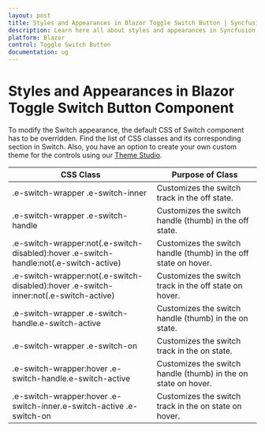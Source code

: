 ```yaml
---
layout: post
title: Styles and Appearances in Blazor Toggle Switch Button | Syncfusion
description: Learn here all about styles and appearances in Syncfusion Blazor Toggle Switch Button component and more.
platform: Blazor
control: Toggle Switch Button
documentation: ug
---
```


# Styles and Appearances in Blazor Toggle Switch Button Component

To modify the Switch appearance, the default CSS of Switch component has to be overridden. Find the list of CSS classes and its corresponding section in Switch. Also, you have an option to create your own custom theme for the controls using our [Theme Studio](https://blazor.syncfusion.com/themestudio/?theme=material).

|CSS Class | Purpose of Class |
|-----|-----|
|.e-switch-wrapper .e-switch-inner|Customizes the switch track in the off state.|
|.e-switch-wrapper .e-switch-handle|Customizes the switch handle (thumb) in the off state.|
|.e-switch-wrapper:not(.e-switch-disabled):hover .e-switch-handle:not(.e-switch-active)|Customizes the switch handle (thumb) in the off state on hover.|
|.e-switch-wrapper:not(.e-switch-disabled):hover .e-switch-inner:not(.e-switch-active)|Customizes the switch track in the off state on hover.|
|.e-switch-wrapper .e-switch-handle.e-switch-active|Customizes the switch handle (thumb) in the on state.|
|.e-switch-wrapper .e-switch-on|Customizes the switch track in the on state.|
|.e-switch-wrapper:hover .e-switch-handle.e-switch-active|Customizes the switch handle (thumb) in the on state on hover.|
|.e-switch-wrapper:hover .e-switch-inner.e-switch-active .e-switch-on|Customizes the switch track in the on state on hover.|